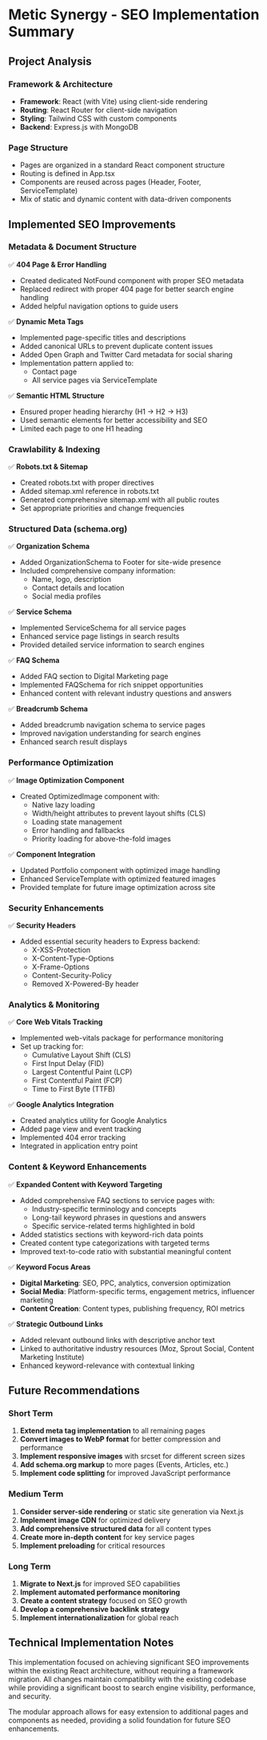 # Metic Synergy - SEO Implementation Summary

## Project Analysis

### Framework & Architecture
- **Framework**: React (with Vite) using client-side rendering
- **Routing**: React Router for client-side navigation
- **Styling**: Tailwind CSS with custom components
- **Backend**: Express.js with MongoDB

### Page Structure
- Pages are organized in a standard React component structure
- Routing is defined in App.tsx
- Components are reused across pages (Header, Footer, ServiceTemplate)
- Mix of static and dynamic content with data-driven components

## Implemented SEO Improvements

### Metadata & Document Structure

✅ **404 Page & Error Handling**
- Created dedicated NotFound component with proper SEO metadata
- Replaced redirect with proper 404 page for better search engine handling
- Added helpful navigation options to guide users

✅ **Dynamic Meta Tags**
- Implemented page-specific titles and descriptions
- Added canonical URLs to prevent duplicate content issues
- Added Open Graph and Twitter Card metadata for social sharing
- Implementation pattern applied to:
  - Contact page
  - All service pages via ServiceTemplate

✅ **Semantic HTML Structure**
- Ensured proper heading hierarchy (H1 → H2 → H3)
- Used semantic elements for better accessibility and SEO
- Limited each page to one H1 heading

### Crawlability & Indexing

✅ **Robots.txt & Sitemap**
- Created robots.txt with proper directives
- Added sitemap.xml reference in robots.txt
- Generated comprehensive sitemap.xml with all public routes
- Set appropriate priorities and change frequencies

### Structured Data (schema.org)

✅ **Organization Schema**
- Added OrganizationSchema to Footer for site-wide presence
- Included comprehensive company information:
  - Name, logo, description
  - Contact details and location
  - Social media profiles

✅ **Service Schema**
- Implemented ServiceSchema for all service pages
- Enhanced service page listings in search results
- Provided detailed service information to search engines

✅ **FAQ Schema**
- Added FAQ section to Digital Marketing page
- Implemented FAQSchema for rich snippet opportunities
- Enhanced content with relevant industry questions and answers

✅ **Breadcrumb Schema**
- Added breadcrumb navigation schema to service pages
- Improved navigation understanding for search engines
- Enhanced search result displays

### Performance Optimization

✅ **Image Optimization Component**
- Created OptimizedImage component with:
  - Native lazy loading
  - Width/height attributes to prevent layout shifts (CLS)
  - Loading state management
  - Error handling and fallbacks
  - Priority loading for above-the-fold images

✅ **Component Integration**
- Updated Portfolio component with optimized image handling
- Enhanced ServiceTemplate with optimized featured images
- Provided template for future image optimization across site

### Security Enhancements

✅ **Security Headers**
- Added essential security headers to Express backend:
  - X-XSS-Protection
  - X-Content-Type-Options
  - X-Frame-Options
  - Content-Security-Policy
  - Removed X-Powered-By header

### Analytics & Monitoring

✅ **Core Web Vitals Tracking**
- Implemented web-vitals package for performance monitoring
- Set up tracking for:
  - Cumulative Layout Shift (CLS)
  - First Input Delay (FID)
  - Largest Contentful Paint (LCP)
  - First Contentful Paint (FCP)
  - Time to First Byte (TTFB)

✅ **Google Analytics Integration**
- Created analytics utility for Google Analytics
- Added page view and event tracking
- Implemented 404 error tracking
- Integrated in application entry point

### Content & Keyword Enhancements

✅ **Expanded Content with Keyword Targeting**
- Added comprehensive FAQ sections to service pages with:
  - Industry-specific terminology and concepts
  - Long-tail keyword phrases in questions and answers
  - Specific service-related terms highlighted in bold
- Added statistics sections with keyword-rich data points
- Created content type categorizations with targeted terms
- Improved text-to-code ratio with substantial meaningful content

✅ **Keyword Focus Areas**
- **Digital Marketing**: SEO, PPC, analytics, conversion optimization
- **Social Media**: Platform-specific terms, engagement metrics, influencer marketing
- **Content Creation**: Content types, publishing frequency, ROI metrics

✅ **Strategic Outbound Links**
- Added relevant outbound links with descriptive anchor text
- Linked to authoritative industry resources (Moz, Sprout Social, Content Marketing Institute)
- Enhanced keyword-relevance with contextual linking

## Future Recommendations

### Short Term
1. **Extend meta tag implementation** to all remaining pages
2. **Convert images to WebP format** for better compression and performance
3. **Implement responsive images** with srcset for different screen sizes
4. **Add schema.org markup** to more pages (Events, Articles, etc.)
5. **Implement code splitting** for improved JavaScript performance

### Medium Term
1. **Consider server-side rendering** or static site generation via Next.js
2. **Implement image CDN** for optimized delivery
3. **Add comprehensive structured data** for all content types
4. **Create more in-depth content** for key service pages
5. **Implement preloading** for critical resources

### Long Term
1. **Migrate to Next.js** for improved SEO capabilities
2. **Implement automated performance monitoring**
3. **Create a content strategy** focused on SEO growth
4. **Develop a comprehensive backlink strategy**
5. **Implement internationalization** for global reach

## Technical Implementation Notes

This implementation focused on achieving significant SEO improvements within the existing React architecture, without requiring a framework migration. All changes maintain compatibility with the existing codebase while providing a significant boost to search engine visibility, performance, and security.

The modular approach allows for easy extension to additional pages and components as needed, providing a solid foundation for future SEO enhancements.